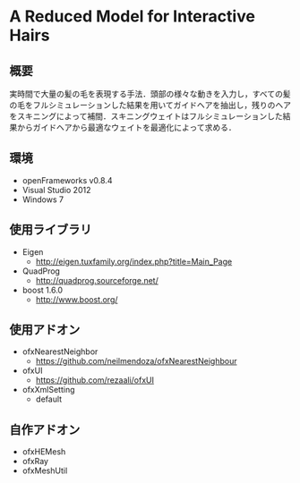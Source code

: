 # A Reduced Model for Interactive Hairs

## 概要
実時間で大量の髪の毛を表現する手法．頭部の様々な動きを入力し，すべての髪の毛をフルシミュレーションした結果を用いてガイドヘアを抽出し，残りのヘアをスキニングによって補間．スキニングウェイトはフルシミュレーションした結果からガイドヘアから最適なウェイトを最適化によって求める．

## 環境
- openFrameworks v0.8.4
- Visual Studio 2012
- Windows 7

## 使用ライブラリ
- Eigen
	- http://eigen.tuxfamily.org/index.php?title=Main_Page
- QuadProg
	- http://quadprog.sourceforge.net/
- boost 1.6.0
	- http://www.boost.org/

## 使用アドオン
- ofxNearestNeighbor
	- https://github.com/neilmendoza/ofxNearestNeighbour
- ofxUI
	- https://github.com/rezaali/ofxUI
- ofxXmlSetting
	- default

## 自作アドオン
- ofxHEMesh
- ofxRay
- ofxMeshUtil



